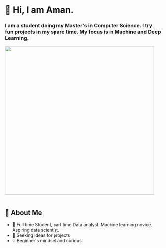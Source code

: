 <p align="center">


# 👋 Hi, I am Aman.

 ### I am a student doing my Master's in Computer Science. I try fun projects in my spare time. My focus is in Machine and Deep Learning. 
 
  <img src="https://media.giphy.com/media/abUv2kx8CQXNS/giphy.gif" width="480px">
  <br><br>
</p>

## 🚀 About Me
- 📖 Full time Student, part time Data analyst. Machine learning novice. Aspiring data scientist.
- 👀 Seeking ideas for projects
- 💡 Beginner's mindset and curious